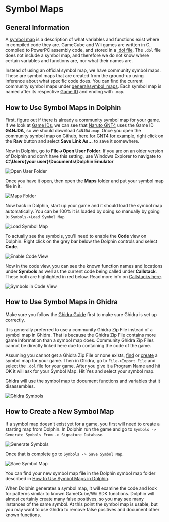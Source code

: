 # Symbol Maps

## General Information

A [symbol map](https://en.wikipedia.org/wiki/Symbol_table) is a description of what variables and functions exist
where in compiled code they are. GameCube and Wii games are written in C, compiled to PowerPC assembly code,
and stored in a [.dol file](/gnt4/docs/file_formats/dol.md). The `.dol` file does not include a symbol map,
and therefore we do not know where certain variables and functions are, nor what their names are.

Instead of using an official symbol map, we have community symbol maps. These are symbol maps that are
created from the ground-up using inference about what specific code does. You can find the current community
symbol maps under [general/symbol_maps](https://github.com/NicholasMoser/Naruto-GNT-Modding/tree/main/general/symbol_maps).
Each symbol map is named after its respective [Game ID](https://wiki.dolphin-emu.org/index.php?title=GameIDs)
and ending with `.map`.

## How to Use Symbol Maps in Dolphin

First, figure out if there is already a community symbol map for your game. If we look at
[Game IDs](https://wiki.dolphin-emu.org/index.php?title=GameIDs), we can see that
[Naruto GNT4](https://wiki.dolphin-emu.org/index.php?title=Naruto%3A_Gekit%C5%8D_Ninja_Taisen%21_4)
uses the Game ID **G4NJDA**, so we should download `G4NJDA.map`. Once you open the community
symbol map on Github, [here for GNT4 for example](https://github.com/NicholasMoser/Naruto-GNT-Modding/blob/main/general/symbol_maps/G4NJDA.map),
right click on the **Raw** button and select **Save Link As...** to save it somewhere.

Now in Dolphin, go to **File->Open User Folder**. If you are on an older version of Dolphin and don't have
this setting, use Windows Explorer to navigate to **C:\Users\{your user}\Documents\Dolphin Emulator**

![Open User Folder](/general/images/symbol_map/open_user_folder.png?raw=true "Hotkey Settings 1")

Once you have it open, then open the **Maps** folder and put your symbol map file in it.

![Maps Folder](/general/images/symbol_map/maps.png?raw=true "Maps Folder")

Now back in Dolphin, start up your game and it should load the symbol map automatically.
You can be 100% it is loaded by doing so manually by going to `Symbols->Load Symbol Map`

![Load Symbol Map](/general/images/symbol_map/load_symbol_map.png?raw=true "Load Symbol Map")

To actually see the symbols, you'll need to enable the **Code** view on Dolphin.
Right click on the grey bar below the Dolphin controls and select **Code**.

![Enable Code View](/general/images/symbol_map/code_view_1.png?raw=true "Enable Code View")

Now in the code view, you can see the known function names and locations under **Symbols**
as well as the current code being called under **Callstack**. These both are highlighted in
red below. Read more info on [Callstacks here](https://en.wikipedia.org/wiki/Call_stack).

![Symbols in Code View](/general/images/symbol_map/code_view_2.png?raw=true "Symbols in Code View")

## How to Use Symbol Maps in Ghidra

Make sure you follow the [Ghidra Guide](/gnt4/docs/guides/ghidra.md) first to make sure Ghidra is
set up correctly.

It is generally preferred to use a community Ghidra Zip File instead of a symbol map in Ghidra.
That is because the Ghidra Zip File contains more game information than a symbol map does.
Community Ghidra Zip Files cannot be directly linked here due to containing the code of the game.

Assuming you cannot get a Ghidra Zip File or none exists, [find](#general-information) or
[create](#how-to-create-a-new-symbol-map) a symbol map for your game. Then in Ghidra,
go to `File->Import File` and select the `.dol` file for your game. After you give it a
Program Name and hit OK it will ask for your Symbol Map. Hit Yes and select your symbol map.

Ghidra will use the symbol map to document functions and variables that it disassembles.

![Ghidra Symbols](/general/images/symbol_map/ghidra_symbols.png?raw=true "Ghidra Symbols")

## How to Create a New Symbol Map

If a symbol map doesn't exist yet for a game, you first will need to create a starting map
from Dolphin. In Dolphin run the game and go to `Symbols -> Generate Symbols From -> Signature Database`.

![Generate Symbols](/general/images/symbol_map/generate_symbols.png?raw=true "Generate Symbols")

Once that is complete go to `Symbols -> Save Symbol Map`.

![Save Symbol Map](/general/images/symbol_map/save_symbol_map.png?raw=true "Save Symbol Map")

You can find your new symbol map file in the Dolphin symbol map folder described in
[How to Use Symbol Maps in Dolphin](#how-to-use-symbol-maps-in-dolphin).

When Dolphin generates a symbol map, it will examine the code and look for patterns similar
to known GameCube/Wii SDK functions. Dolphin will almost certainly create many false positives,
so you may see many instances of the same symbol. At this point the symbol map is usable, but
you may want to use Ghidra to remove false positives and document other known functions.
